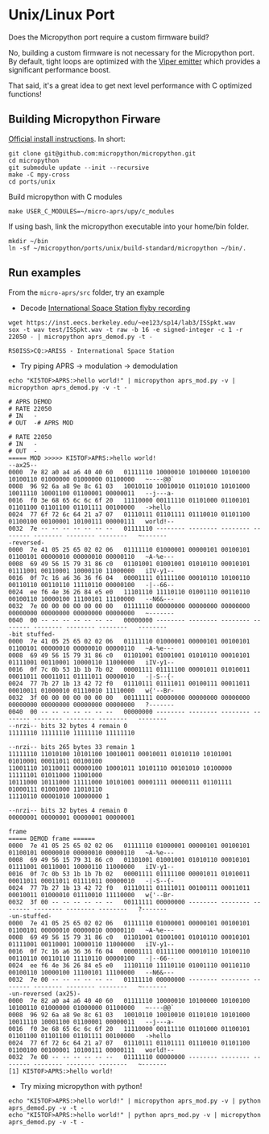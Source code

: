 # Unix/Linux Port

Does the Micropython port require a custom firmware build?

No, building a custom firmware is not necessary for the Micropython port.  By default, tight loops are optimized with the [Viper emitter](https://docs.micropython.org/en/latest/reference/speed_python.html#the-viper-code-emitter) which provides a significant performance boost.

That said, it's a great idea to get next level performance with C optimized functions!

## Building Micropython Firware

[Official install instructions](https://github.com/micropython/micropython/tree/master/ports/unix).  In short:

```
git clone git@github.com:micropython/micropython.git
cd micropython
git submodule update --init --recursive
make -C mpy-cross
cd ports/unix
```

Build micropython with C modules
```
make USER_C_MODULES=~/micro-aprs/upy/c_modules
```

If using bash, link the micropython executable into your home/bin folder.
```
mkdir ~/bin
ln -sf ~/micropython/ports/unix/build-standard/micropython ~/bin/.
```

## Run examples

From the ```micro-aprs/src``` folder, try an example

* Decode [International Space Station flyby recording](https://inst.eecs.berkeley.edu/~ee123/sp14/lab3/ISSpkt.wav)
```
wget https://inst.eecs.berkeley.edu/~ee123/sp14/lab3/ISSpkt.wav
sox -t wav test/ISSpkt.wav -t raw -b 16 -e signed-integer -c 1 -r 22050 - | micropython aprs_demod.py -t -
```
```
RS0ISS>CQ:>ARISS - International Space Station
```


* Try piping APRS -> modulation -> demodulation
```
echo "KI5TOF>APRS:>hello world!" | micropython aprs_mod.py -v | micropython aprs_demod.py -v -t -
```
```
# APRS DEMOD
# RATE 22050
# IN   -
# OUT  -# APRS MOD

# RATE 22050
# IN   -
# OUT  -
===== MOD >>>>> KI5TOF>APRS:>hello world!
--ax25--
0000  7e 82 a0 a4 a6 40 40 60   01111110 10000010 10100000 10100100 10100110 01000000 01000000 01100000   ~----@@`
0008  96 92 6a a8 9e 8c 61 03   10010110 10010010 01101010 10101000 10011110 10001100 01100001 00000011   --j---a-
0016  f0 3e 68 65 6c 6c 6f 20   11110000 00111110 01101000 01100101 01101100 01101100 01101111 00100000   ->hello
0024  77 6f 72 6c 64 21 a7 07   01110111 01101111 01110010 01101100 01100100 00100001 10100111 00000111   world!--
0032  7e -- -- -- -- -- -- --   01111110 -------- -------- -------- -------- -------- -------- --------   ~-------
-reversed-
0000  7e 41 05 25 65 02 02 06   01111110 01000001 00000101 00100101 01100101 00000010 00000010 00000110   ~A-%e---
0008  69 49 56 15 79 31 86 c0   01101001 01001001 01010110 00010101 01111001 00110001 10000110 11000000   iIV-y1--
0016  0f 7c 16 a6 36 36 f6 04   00001111 01111100 00010110 10100110 00110110 00110110 11110110 00000100   -|--66--
0024  ee f6 4e 36 26 84 e5 e0   11101110 11110110 01001110 00110110 00100110 10000100 11100101 11100000   --N6&---
0032  7e 00 00 00 00 00 00 00   01111110 00000000 00000000 00000000 00000000 00000000 00000000 00000000   ~-------
0040  00 -- -- -- -- -- -- --   00000000 -------- -------- -------- -------- -------- -------- --------   --------
-bit stuffed-
0000  7e 41 05 25 65 02 02 06   01111110 01000001 00000101 00100101 01100101 00000010 00000010 00000110   ~A-%e---
0008  69 49 56 15 79 31 86 c0   01101001 01001001 01010110 00010101 01111001 00110001 10000110 11000000   iIV-y1--
0016  0f 7c 0b 53 1b 1b 7b 02   00001111 01111100 00001011 01010011 00011011 00011011 01111011 00000010   -|-S--{-
0024  77 7b 27 1b 13 42 72 f0   01110111 01111011 00100111 00011011 00010011 01000010 01110010 11110000   w{'--Br-
0032  3f 00 00 00 00 00 00 00   00111111 00000000 00000000 00000000 00000000 00000000 00000000 00000000   ?-------
0040  00 -- -- -- -- -- -- --   00000000 -------- -------- -------- -------- -------- -------- --------   --------
--nrzi-- bits 32 bytes 4 remain 0
11111110 11111110 11111110 11111110

--nrzi-- bits 265 bytes 33 remain 1
11111110 11010100 10101100 10010011 00010011 01010110 10101001 01010001 00011011 00100100
11001110 10110011 00000100 10001011 10101110 00101010 10100000 11111101 01011000 11001000
10111000 10111000 11111000 10101001 00001111 00000111 01101111 01000111 01001000 11010110
11110110 00001010 10000000 1

--nrzi-- bits 32 bytes 4 remain 0
00000001 00000001 00000001 00000001

frame
===== DEMOD frame ======
0000  7e 41 05 25 65 02 02 06   01111110 01000001 00000101 00100101 01100101 00000010 00000010 00000110   ~A-%e---
0008  69 49 56 15 79 31 86 c0   01101001 01001001 01010110 00010101 01111001 00110001 10000110 11000000   iIV-y1--
0016  0f 7c 0b 53 1b 1b 7b 02   00001111 01111100 00001011 01010011 00011011 00011011 01111011 00000010   -|-S--{-
0024  77 7b 27 1b 13 42 72 f0   01110111 01111011 00100111 00011011 00010011 01000010 01110010 11110000   w{'--Br-
0032  3f 00 -- -- -- -- -- --   00111111 00000000 -------- -------- -------- -------- -------- --------   ?-------
-un-stuffed-
0000  7e 41 05 25 65 02 02 06   01111110 01000001 00000101 00100101 01100101 00000010 00000010 00000110   ~A-%e---
0008  69 49 56 15 79 31 86 c0   01101001 01001001 01010110 00010101 01111001 00110001 10000110 11000000   iIV-y1--
0016  0f 7c 16 a6 36 36 f6 04   00001111 01111100 00010110 10100110 00110110 00110110 11110110 00000100   -|--66--
0024  ee f6 4e 36 26 84 e5 e0   11101110 11110110 01001110 00110110 00100110 10000100 11100101 11100000   --N6&---
0032  7e 00 -- -- -- -- -- --   01111110 00000000 -------- -------- -------- -------- -------- --------   ~-------
-un-reversed (ax25)-
0000  7e 82 a0 a4 a6 40 40 60   01111110 10000010 10100000 10100100 10100110 01000000 01000000 01100000   ~----@@`
0008  96 92 6a a8 9e 8c 61 03   10010110 10010010 01101010 10101000 10011110 10001100 01100001 00000011   --j---a-
0016  f0 3e 68 65 6c 6c 6f 20   11110000 00111110 01101000 01100101 01101100 01101100 01101111 00100000   ->hello
0024  77 6f 72 6c 64 21 a7 07   01110111 01101111 01110010 01101100 01100100 00100001 10100111 00000111   world!--
0032  7e 00 -- -- -- -- -- --   01111110 00000000 -------- -------- -------- -------- -------- --------   ~-------
[1] KI5TOF>APRS:>hello world!
```

* Try mixing micropython with python!
```
echo "KI5TOF>APRS:>hello world!" | micropython aprs_mod.py -v | python aprs_demod.py -v -t -
echo "KI5TOF>APRS:>hello world!" | python aprs_mod.py -v | micropython aprs_demod.py -v -t -
```
